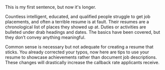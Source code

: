 ---
---

This is my first sentence, but now it's longer.

Countless intelligent, educated, and qualified people struggle to get job placements, and often a terrible resume is at fault. Their resumes are a chronological list of places they showed up at. Duties or activities are bulleted under drab headings and dates. The basics have been covered, but they don’t convey anything meaningful.

Common sense is necessary but not adequate for creating a resume that sticks. You already corrected your typos, now here are tips to use your resume to showcase achievements rather than document job descriptions. These changes will drastically increase the callback rate applicants receive.
